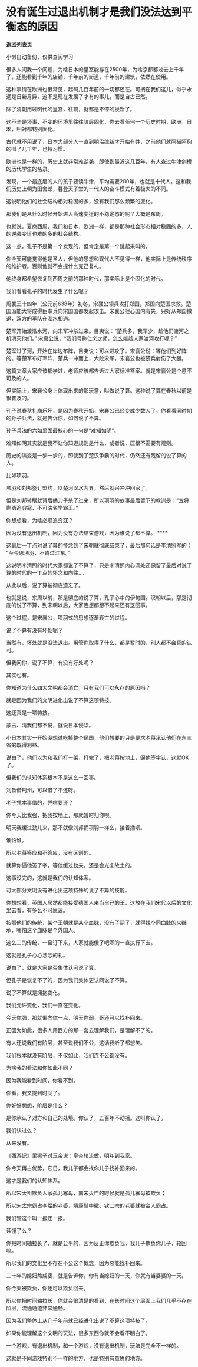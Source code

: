 # 没有诞生过退出机制才是我们没法达到平衡态的原因

[**返回列表页**](/gzh/记忆承载3)

小懒自动备份，仅供查阅学习

很多人问我一个问题，为啥日本的皇室能存在2500年，为啥京都都过去上千年了，还能看到千年的店铺，千年前的街道，千年前的建筑，依然在使用。

  

这种事情在欧洲也很常见，起码几百年前的一切都还在。可搁在我们这儿，似乎永远是日新月异，这不是现在发展了才有的事儿，而是自古已然。

  

除了清朝用过明代的皇宫，往前，就都是不停的换新了。

  

这不全是坏事，不变的环境里往往阶层固化，你去看任何一个历史时期，欧洲，日本，相对都特别固化。

  

古代就不用说了，日本大部分人一直到明治维新才开始有姓，之前他们就阿猫阿狗的叫了几千年，也特习惯。

  

欧洲也是一样的，历史上就非常难逆袭，即使到最近这几百年，有人查过牛津剑桥的历代学生的名录。  

  

发现，一个最底层的人的孩子要读牛津，平均需要200年，也就是十代人。这和我们历史上朝为田舍郎，暮登天子堂的一代人的奋斗模式有着极大的不同。

  

这说明他们的社会结构相对稳固的多，没有我们那么频繁的变化。

  

那我们是从什么时候开始进入高速变迁的不稳定态的呢？大概是东周。

  

也就说，夏商西周，我们和日本，欧洲一样，都是那种社会形态相对稳固的多，人的逆袭变迁也难的多的社会结构。

  

这一点，孔子不是第一个发现的，但肯定是第一个跳起来叫的。

  

你今天可能觉得他是圣人，但他的思想和现代人不见得一样，他实际上是传统秩序的维护者。否则他就不会提什么克己复礼。

  

他终身都希望恢复到西周之前的那种时代，那实际上是个固化的时代。

  

我们看看孔子的时代发生了什么呢？

  

周襄王十四年（公元前638年）初冬，宋襄公领兵攻打郑国，郑国向楚国求救。楚国派能大将成得臣率兵向宋国国都发起攻击。宋襄公担心国内有失，只好从郑国撤退，双方的军队在泓水相遇。

  

楚军开始渡泓水河，向宋军冲杀过来。目夷说：“楚兵多，我军少，趁他们渡河之机消灭他们。” 宋襄公说，“我们号称仁义之师，怎么能趁人家渡河攻打呢？”

  

楚军过了河，开始在岸边布阵，目夷说：可以进攻了。宋襄公说：等他们列好阵的。等楚军布好军阵，楚兵一冲而上，大败宋军，宋襄公也被楚兵射伤了大腿。

  

这篇文章大家应该都学过，老师应该都告诉过大家标准答案。就是宋襄公是个愚不可及的人。

  

但实际上，宋襄公身上体现出来的那玩意，叫做说了算。这种说了算在春秋以前是很普及的。  

  

孔子说春秋礼崩乐坏，是因为春秋开始，宋襄公已经变成少数人了，你看看同时期的孙子兵法，就是告诉你，如何说了不算。  

  

孙子兵法的六如里面最核心的一句是“难知如阴”。

  

难知如阴其实就是我不让你知道规则是什么，或者说，压根不需要有规则。

  

历史的演变是一步一步的，即使到了楚汉争霸的时代，仍然还有残留的说了算的人。

  

比如项羽。

  

项羽和刘邦签订盟约，以楚河汉水为界，然后就兴冲冲回家了。

  

但是刘邦转眼就背后捅刀子杀了过来，所以项羽的故事最后留下的教训是：“宜将剩勇追穷寇、不可沽名学霸王。”

  

你想想看，为啥必须追穷寇？

  

因为没有退出机制，因为没有办法结束游戏，因为谁说了都不算。 ****

  

这最后一丁点对说了算的怀念到了宋朝就彻底结束了，最后那句话是李清照写的： “至今思项羽，不肯过江东。”

  

这说明李清照的时代大家都说了不算了，只是李清照内心深处还保留了最后对说了算的时代的一丁点的怀念和向往.....

  

从此以后，说了算被彻底遗忘了。

  

也就是说，东周以前，那是彻底的说了算，孔子心中的伊甸园。汉朝以后，那是彻底的说了不算，到宋朝以后，大家连想都想不起来还有这回事。

  

这个过程，是宋襄公，项羽式的思想逐渐衰亡的过程。

  

说了不算有没有坏处呢？

  

当然有，坏处就是没法退出。甭管你取得了什么，都是暂时的，别人都不会真的认可。

  

但我问你，说了不算，有没有好处呢？

  

其实也有。

  

你知道为什么四大文明都会消亡，只有我们可以永存的原因吗？

  

就是因为我们的文明进化出说了不算这项特技。

  

这还真是一项特技。

  

蒙古、清我们都不说，就说日本侵华。

  

小日本其实一开始没想过吃掉整个民国，他们想要的只是要求老蒋承认他们在东三省的既得利益。

  

说白了，他们以为和我们打一架，打完了，把老蒋按地上，逼他签字认，这就OK了。

  

但我们的认知体系根本不是这么一回事。

  

刘备借荆州，可以借了不还呀。

  

老子凭本事借的，凭啥要还？

  

你今天比我强，把我按地上，那就暂时归你呗。

  

明天我缓过劲儿来，那不就像刘邦捅项羽一样么，接着捅呗。

  

谁怕谁。

  

所以老蒋答应和不答应，没有区别的。

  

就算你逼他签了字，等他缓过劲来，还是会光复故土的。

  

这事没完的，这就是我们的认知体系。

  

可大部分文明没有进化出这项特殊的说了不算的技能。

  

你想想看，英国人居然都能接受德国人来当自己的王。这放在我们宋代以后的文化里去看，有多么不可思议。

  

按照他们的传统，某个王朝就是某个血脉，没有子嗣了，就得找个同血脉的来继承，哪怕这个血脉是个外国人。

  

这么二的传统，一旦订下来，人家就能傻了吧唧的一直执行下去。

  

这就是孔子心心念念的礼。

  

说白了，就是大家是否集体认可说了算。

  

但孔子是恢复不了的，因为我们集体更认同说了不算。

  

说了不算就是拥抱变化。

  

我们允许变化，我们一直在变化。

  

今天你强，那就偏向你一点，明天你弱，哥还可以找补回来。

  

正因为如此，很多人用西方的那一套去理解我们，是理解不了的。

  

有人还说我们有阶层，甚至说我们不公，这话我听了都想笑。

  

我们根本就没有阶层，不仅如此，我们连不公都没有。

  

为啥我的看法和你如此不同？

  

因为我能看到时间，你看不到。

  

你看，我又提到时间了。  

  

你好好想想，阶层是什么？

  

是你承认了对方和自己的处境。你认了，五百年不动摇。这叫你认了。

  

我们认过么？

  

从来没有。

  

《西游记》里猴子对玉帝说：皇帝轮流做，明年到我家。

  

你今天再占优势，它日，我儿子都会找你儿子找补回来的。

  

这才是我们的认知体系。

  

所以宋太祖欺负人家孤儿寡母，南宋灭亡的时候就是孤儿寡母被欺负；

所以宋太宗霸占李煜的老婆，靖康耻中徽、钦二宗的老婆就被金人霸占。

  

我们管这个叫一报还一报。

  

读懂了么？

  

你把时间轴拉长了，就是公平的，因为反正你欺负我，我儿子欺负你儿子，轮回嘛。  

  

所以我们的文化里不存在不公这个概念，因为总能找补回来。

  

二十年的媳妇熬成婆，就是告诉你，你有当媳妇的一天，你就有当婆婆的一天。

  

你今天被欺负，你还可以欺负回来。

  

所以你把时间轴拉长，你就会很清楚的看到，在长时间这个层面上我们几乎不存在阶层，流通通道非常通畅。

  

因为我们整体上从几千年前就已经进化出说了不算这项特技了。

  

如果你能理解这个文明的玩法，很多东西你就不会看不明白了。  

  

一个游戏，有退出机制，和一个游戏，没有退出机制，玩法是完全不一样的。

  

这就是不同游戏特别不一样的地方，也是特别有意思的地方。

